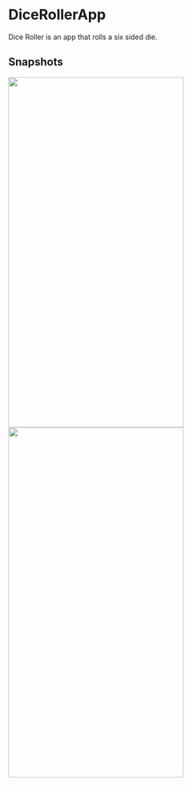 # DiceRollerApp
Dice Roller is an app that rolls a six sided die.

## Snapshots
<img src="https://user-images.githubusercontent.com/85123451/126606905-45fddeba-a8f6-4ac7-ac19-19359bfd10c2.jpg" width="350" height="700" />  <img src="https://user-images.githubusercontent.com/85123451/126604545-63adb984-1bee-48ec-b81e-2fa345697cea.jpg" width="350" height="700" /> 




                                                                                                

